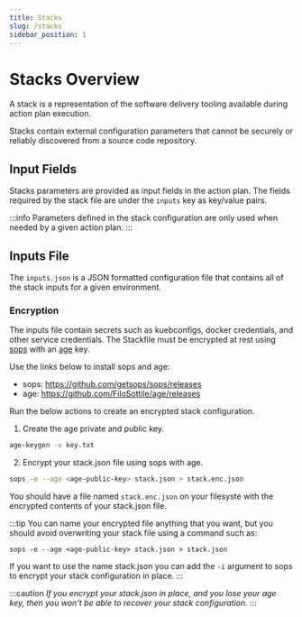 ```yaml
---
title: Stacks
slug: /stacks
sidebar_position: 1
---
```


# Stacks Overview

A stack is a representation of the software delivery tooling available during action plan execution.

Stacks contain external configuration parameters that cannot be securely or reliably discovered from a source code repository.

## Input Fields

Stacks parameters are provided as input fields in the action plan. The fields required by the stack file are under the `inputs` key as key/value pairs.

:::info
Parameters defined in the stack configuration are only used when needed by a given action plan.
:::

## Inputs File

The `inputs.json` is a JSON formatted configuration file that contains all of the stack inputs for a given environment.

### Encryption

The inputs file contain secrets such as kuebconfigs, docker credentials, and other service credentials. The Stackfile must be encrypted at rest using [sops](https://github.com/getsops/sops) with an [age](https://github.com/FiloSottile/age) key. 

Use the links below to install sops and age:

- sops: https://github.com/getsops/sops/releases
- age: https://github.com/FiloSottile/age/releases


Run the below actions to create an encrypted stack configuration.

1. Create the age private and public key.

```bash
age-keygen -o key.txt
```

2. Encrypt your stack.json file using sops with age.

```bash
sops -e --age <age-public-key> stack.json > stack.enc.json
```

You should have a file named `stack.enc.json` on your filesyste with the encrypted contents of your stack.json file.

:::tip
You can name your encrypted file anything that you want, but you should avoid overwriting your stack file using a command such as:

```
sops -e --age <age-public-key> stack.json > stack.json
```

If you want to use the name stack.json you can add the `-i` argument to sops to encrypt your stack configuration in place.
:::

:::caution
*If you encrypt your stack.json in place, and you lose your age key, then you won't be able to recover your stack configuration.*
:::
